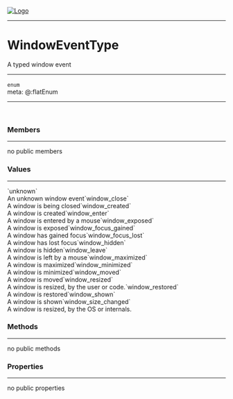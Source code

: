 
[![Logo](../../../images/logo.png)](../../../api/index.html)

---



<h1>WindowEventType</h1>

A typed window event

---

`enum`
<span class="meta">
<br/>meta: @:flatEnum
</span>


---

&nbsp;
&nbsp;

<h3>Members</h3> <hr/>no public members<h3>Values</h3> <hr/><span class="member signature apipage">`unknown`<br/> </span>
        <span class="small_desc_flat">An unknown window event</span><span class="member signature apipage">`window_close`<br/> </span>
        <span class="small_desc_flat">A window is being closed</span><span class="member signature apipage">`window_created`<br/> </span>
        <span class="small_desc_flat">A window is created</span><span class="member signature apipage">`window_enter`<br/> </span>
        <span class="small_desc_flat">A window is entered by a mouse</span><span class="member signature apipage">`window_exposed`<br/> </span>
        <span class="small_desc_flat">A window is exposed</span><span class="member signature apipage">`window_focus_gained`<br/> </span>
        <span class="small_desc_flat">A window has gained focus</span><span class="member signature apipage">`window_focus_lost`<br/> </span>
        <span class="small_desc_flat">A window has lost focus</span><span class="member signature apipage">`window_hidden`<br/> </span>
        <span class="small_desc_flat">A window is hidden</span><span class="member signature apipage">`window_leave`<br/> </span>
        <span class="small_desc_flat">A window is left by a mouse</span><span class="member signature apipage">`window_maximized`<br/> </span>
        <span class="small_desc_flat">A window is maximized</span><span class="member signature apipage">`window_minimized`<br/> </span>
        <span class="small_desc_flat">A window is minimized</span><span class="member signature apipage">`window_moved`<br/> </span>
        <span class="small_desc_flat">A window is moved</span><span class="member signature apipage">`window_resized`<br/> </span>
        <span class="small_desc_flat">A window is resized, by the user or code.</span><span class="member signature apipage">`window_restored`<br/> </span>
        <span class="small_desc_flat">A window is restored</span><span class="member signature apipage">`window_shown`<br/> </span>
        <span class="small_desc_flat">A window is shown</span><span class="member signature apipage">`window_size_changed`<br/> </span>
        <span class="small_desc_flat">A window is resized, by the OS or internals.</span>

<h3>Methods</h3> <hr/>no public methods

<h3>Properties</h3> <hr/>no public properties

&nbsp;
&nbsp;
&nbsp;